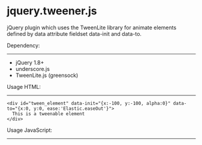 jquery.tweener.js
=================

jQuery plugin which uses the TweenLite library for animate elements defined by 
data attribute fieldset data-init and data-to.

Dependency:
___________
  * jQuery 1.8+
  * underscore.js
  * TweenLite.js (greensock)
  
Usage HTML:
__________
    <div id="tween_element" data-init="{x:-100, y:-100, alpha:0}" data-to="{x:0, y:0, ease:'Elastic.easeOut'}">
      This is a tweenable element
    </div>

Usage JavaScript:
________________
  
